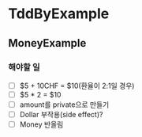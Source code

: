 # TddByExample

## MoneyExample
### 해야할 일
- [ ] $5 + 10CHF = $10(환율이 2:1일 경우)
- [ ] $5 * 2 = $10
- [ ] amount를 private으로 만들기
- [ ] Dollar 부작용(side effect)?
- [ ] Money 반올림

